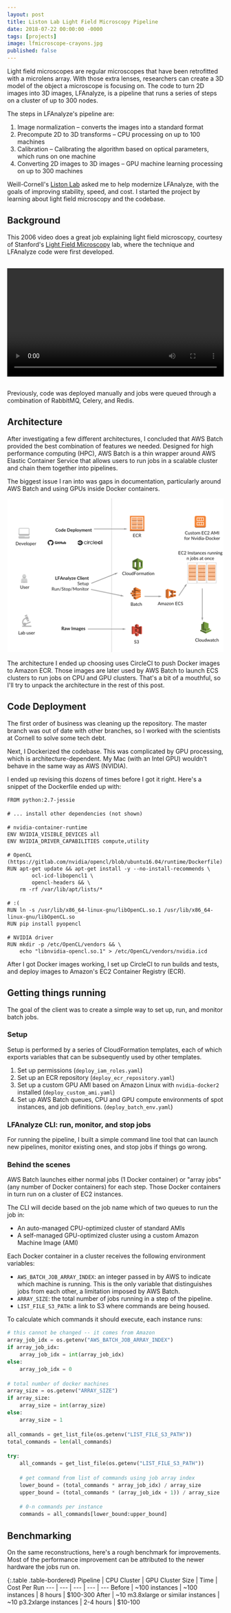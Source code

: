 ```yaml
---
layout: post
title: Liston Lab Light Field Microscopy Pipeline
date: 2018-07-22 00:00:00 -0000
tags: [projects]
image: lfmicroscope-crayons.jpg
published: false
---
```


Light field microscopes are regular microscopes that have been retrofitted with a microlens array. With those extra lenses,
researchers can create a 3D model of the object a microscope is focusing on. The code to turn 2D images into 3D images, 
LFAnalyze, is a pipeline that runs a series of steps on a cluster of up to 300 nodes.

The steps in LFAnalyze's pipeline are:
1. Image normalization – converts the images into a standard format 
2. Precompute 2D to 3D transforms – CPU processing on up to 100 machines
3. Calibration – Calibrating the algorithm based on optical parameters, which runs on one machine
4. Converting 2D images to 3D images – GPU machine learning processing on up to 300 machines

Weill-Cornell's [Liston Lab][liston-lab] asked me to help modernize LFAnalyze, with the goals of improving stability, speed, 
and cost. I started the project by learning about light field microscopy and the codebase.

## Background

This 2006 video does a great job explaining light field microscopy, courtesy of Stanford's 
[Light Field Microscopy][stanford-paper] lab, where the technique and LFAnalyze code were first developed.

<video controls style="width: 100%; max-width: 640px; display: block; margin: 30px auto;">
  <source src="/assets/video/lfmicroscope-intro.mp4" type="video/mp4">
</video>


Previously, code was deployed manually and jobs were queued through a combination of RabbitMQ, Celery, and 
Redis. 

## Architecture

After investigating a few different architectures, I concluded that AWS Batch provided the best combination of features we needed. Designed 
for high performance computing (HPC), AWS Batch is a thin wrapper around AWS Elastic Container Service that allows
users to run jobs in a scalable cluster and chain them together into pipelines.

The biggest issue I ran into was gaps in documentation, particularly around AWS Batch and using GPUs inside Docker containers. 

![liston-aws-architecture]

The architecture I ended up choosing uses CircleCI to push Docker images to Amazon ECR. Those images are later used by 
AWS Batch to launch ECS clusters to run jobs on CPU and GPU clusters. That's a bit of a mouthful, so I'll try to unpack the architecture in 
the rest of this post.

## Code Deployment
 
The first order of business was cleaning up the repository. The master branch was out of date with other branches,
so I worked with the scientists at Cornell to solve some tech debt. 

Next, I Dockerized the codebase. This was complicated by GPU processing, which is architecture-dependent. 
My Mac (with an Intel GPU) wouldn't behave in the same way as AWS (NVIDIA).

I ended up revising this dozens of times before I got it right. Here's a snippet of the Dockerfile ended up with:
```docker
FROM python:2.7-jessie

# ... install other dependencies (not shown)

# nvidia-container-runtime
ENV NVIDIA_VISIBLE_DEVICES all
ENV NVIDIA_DRIVER_CAPABILITIES compute,utility

# OpenCL (https://gitlab.com/nvidia/opencl/blob/ubuntu16.04/runtime/Dockerfile)
RUN apt-get update && apt-get install -y --no-install-recommends \
        ocl-icd-libopencl1 \
        opencl-headers && \
    rm -rf /var/lib/apt/lists/*

# :(
RUN ln -s /usr/lib/x86_64-linux-gnu/libOpenCL.so.1 /usr/lib/x86_64-linux-gnu/libOpenCL.so
RUN pip install pyopencl

# NVIDIA driver
RUN mkdir -p /etc/OpenCL/vendors && \
    echo "libnvidia-opencl.so.1" > /etc/OpenCL/vendors/nvidia.icd
```

After I got Docker images working, I set up CircleCI to run builds and tests, and deploy images to Amazon's EC2 Container Registry (ECR).

## Getting things running

The goal of the client was to create a simple way to set up, run, and monitor batch jobs.

### Setup

Setup is performed by a series of CloudFormation templates, each of which exports variables that can be subsequently
used by other templates.
1. Set up permissions (`deploy_iam_roles.yaml`)
2. Set up an ECR repository (`deploy_ecr_repository.yaml`)
3. Set up a custom GPU AMI based on Amazon Linux with `nvidia-docker2` installed (`deploy_custom_ami.yaml`)
4. Set up AWS Batch queues, CPU and GPU compute environments of spot instances, and job definitions. (`deploy_batch_env.yaml`)

### LFAnalyze CLI: run, monitor, and stop jobs

For running the pipeline, I built a simple command line tool that can launch new pipelines, monitor existing ones, and 
stop jobs if things go wrong.

### Behind the scenes

AWS Batch launches either normal jobs (1 Docker container) or "array jobs" (any number of Docker containers) for each step. Those 
Docker containers in turn run on a cluster of EC2 instances. 

The CLI will decide based on the job name which of two queues to run the job in:
- An auto-managed CPU-optimized cluster of standard AMIs
- A self-managed GPU-optimized cluster using a custom Amazon Machine Image (AMI) 

Each Docker container in a cluster receives the following environment variables:
- `AWS_BATCH_JOB_ARRAY_INDEX`: an integer passed in by AWS to indicate which machine is running. This is the only 
variable that distinguishes jobs from each other, a limitation imposed by AWS Batch.
- `ARRAY_SIZE`: the total number of jobs running in a step of the pipeline.
- `LIST_FILE_S3_PATH`: a link to S3 where commands are being housed. 

To calculate which commands it should execute, each instance runs:

```python
# this cannot be changed -- it comes from Amazon
array_job_idx = os.getenv("AWS_BATCH_JOB_ARRAY_INDEX")
if array_job_idx:
    array_job_idx = int(array_job_idx)
else:
    array_job_idx = 0

# total number of docker machines
array_size = os.getenv("ARRAY_SIZE")
if array_size:
    array_size = int(array_size)
else:
    array_size = 1

all_commands = get_list_file(os.getenv("LIST_FILE_S3_PATH"))
total_commands = len(all_commands)

try:
    all_commands = get_list_file(os.getenv("LIST_FILE_S3_PATH"))

    # get command from list of commands using job array index
    lower_bound = (total_commands * array_job_idx) / array_size
    upper_bound = (total_commands * (array_job_idx + 1)) / array_size

    # 0-n commands per instance
    commands = all_commands[lower_bound:upper_bound]
```

## Benchmarking

On the same reconstructions, here's a rough benchmark for improvements. Most of the performance improvement can be attributed
to the newer hardware the jobs run on. 

{:.table .table-bordered}
Pipeline | CPU Cluster | GPU Cluster Size | Time | Cost Per Run
--- | --- | --- | ---  | ---
Before | ~100 instances | ~100 instances | 8 hours | $100-300
After | ~10 m3.8xlarge or similar instances | ~10 p3.2xlarge instances | 2-4 hours | $10-100


[stanford-paper]: https://graphics.stanford.edu/papers/lfmicroscope/
[liston-lab]: https://www.listonlab.net/
[liston-aws-architecture]: /assets/img/liston-aws-architecture.png "AWS Architecture"